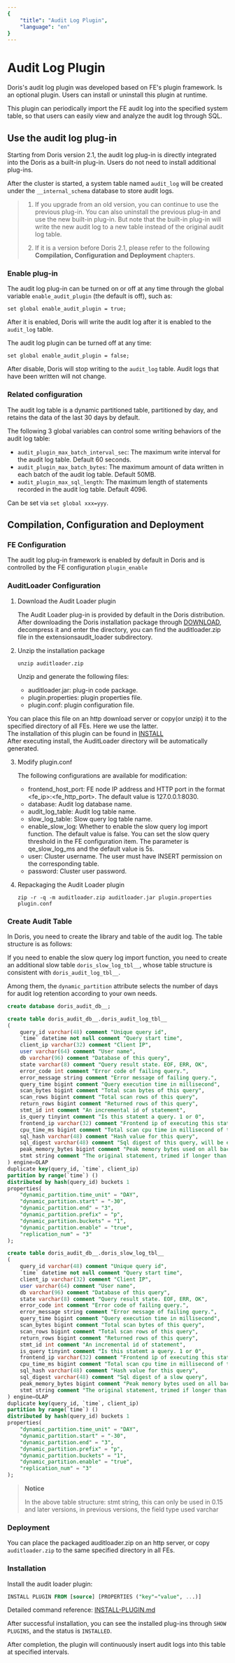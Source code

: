 ```yaml
---
{
    "title": "Audit Log Plugin",
    "language": "en"
}
---
```


<!-- 
Licensed to the Apache Software Foundation (ASF) under one
or more contributor license agreements.  See the NOTICE file
distributed with this work for additional information
regarding copyright ownership.  The ASF licenses this file
to you under the Apache License, Version 2.0 (the
"License"); you may not use this file except in compliance
with the License.  You may obtain a copy of the License at

  http://www.apache.org/licenses/LICENSE-2.0

Unless required by applicable law or agreed to in writing,
software distributed under the License is distributed on an
"AS IS" BASIS, WITHOUT WARRANTIES OR CONDITIONS OF ANY
KIND, either express or implied.  See the License for the
specific language governing permissions and limitations
under the License.
-->

# Audit Log Plugin

Doris's audit log plugin was developed based on FE's plugin framework. Is an optional plugin. Users can install or uninstall this plugin at runtime.

This plugin can periodically import the FE audit log into the specified system table, so that users can easily view and analyze the audit log through SQL.

## Use the audit log plug-in

Starting from Doris version 2.1, the audit log plug-in is directly integrated into the Doris as a built-in plug-in. Users do not need to install additional plug-ins.

After the cluster is started, a system table named `audit_log` will be created under the `__internal_schema` database to store audit logs.

> 1. If you upgrade from an old version, you can continue to use the previous plug-in. You can also uninstall the previous plug-in and use the new built-in plug-in. But note that the built-in plug-in will write the new audit log to a new table instead of the original audit log table.
>
> 2. If it is a version before Doris 2.1, please refer to the following **Compilation, Configuration and Deployment** chapters.

### Enable plug-in

The audit log plug-in can be turned on or off at any time through the global variable `enable_audit_plugin` (the default is off), such as:

`set global enable_audit_plugin = true;`

After it is enabled, Doris will write the audit log after it is enabled to the `audit_log` table.

The audit log plugin can be turned off at any time:

`set global enable_audit_plugin = false;`

After disable, Doris will stop writing to the `audit_log` table. Audit logs that have been written will not change.

### Related configuration

The audit log table is a dynamic partitioned table, partitioned by day, and retains the data of the last 30 days by default.

The following 3 global variables can control some writing behaviors of the audit log table:

- `audit_plugin_max_batch_interval_sec`: The maximum write interval for the audit log table. Default 60 seconds.
- `audit_plugin_max_batch_bytes`: The maximum amount of data written in each batch of the audit log table. Default 50MB.
- `audit_plugin_max_sql_length`: The maximum length of statements recorded in the audit log table. Default 4096.

Can be set via `set global xxx=yyy`.

## Compilation, Configuration and Deployment

### FE Configuration

The audit log plug-in framework is enabled by default in Doris and is controlled by the FE configuration `plugin_enable`

### AuditLoader Configuration

1. Download the Audit Loader plugin

   The Audit Loader plug-in is provided by default in the Doris distribution. After downloading the Doris installation package through [DOWNLOAD](https://doris.apache.org/download), decompress it and enter the directory, you can find the auditloader.zip file in the extensionsaudit_loader subdirectory.

2. Unzip the installation package

    ```shell
    unzip auditloader.zip
    ```

    Unzip and generate the following files:

    * auditloader.jar: plug-in code package.
    * plugin.properties: plugin properties file.
    * plugin.conf: plugin configuration file.

You can place this file on an http download server or copy(or unzip) it to the specified directory of all FEs. Here we use the latter.  
The installation of this plugin can be found in [INSTALL](../sql-manual/sql-reference/Database-Administration-Statements/INSTALL-PLUGIN.md)  
After executing install, the AuditLoader directory will be automatically generated.

3. Modify plugin.conf

   The following configurations are available for modification:

    * frontend_host_port: FE node IP address and HTTP port in the format <fe_ip>:<fe_http_port>. The default value is 127.0.0.1:8030.
    * database: Audit log database name.
    * audit_log_table: Audit log table name.
    * slow_log_table: Slow query log table name.
    * enable_slow_log: Whether to enable the slow query log import function. The default value is false. You can set the slow query threshold in the FE configuration item. The parameter is qe_slow_log_ms and the default value is 5s.
    * user: Cluster username. The user must have INSERT permission on the corresponding table.
    * password: Cluster user password.

4. Repackaging the Audit Loader plugin

    ```shell
    zip -r -q -m auditloader.zip auditloader.jar plugin.properties plugin.conf
    ```

### Create Audit Table

In Doris, you need to create the library and table of the audit log. The table structure is as follows:

If you need to enable the slow query log import function, you need to create an additional slow table `doris_slow_log_tbl__`, whose table structure is consistent with `doris_audit_log_tbl__`.

Among them, the `dynamic_partition` attribute selects the number of days for audit log retention according to your own needs.

```sql
create database doris_audit_db__;

create table doris_audit_db__.doris_audit_log_tbl__
(
    query_id varchar(48) comment "Unique query id",
    `time` datetime not null comment "Query start time",
    client_ip varchar(32) comment "Client IP",
    user varchar(64) comment "User name",
    db varchar(96) comment "Database of this query",
    state varchar(8) comment "Query result state. EOF, ERR, OK",
    error_code int comment "Error code of failing query.",
    error_message string comment "Error message of failing query.",
    query_time bigint comment "Query execution time in millisecond",
    scan_bytes bigint comment "Total scan bytes of this query",
    scan_rows bigint comment "Total scan rows of this query",
    return_rows bigint comment "Returned rows of this query",
    stmt_id int comment "An incremental id of statement",
    is_query tinyint comment "Is this statemt a query. 1 or 0",
    frontend_ip varchar(32) comment "Frontend ip of executing this statement",
    cpu_time_ms bigint comment "Total scan cpu time in millisecond of this query",
    sql_hash varchar(48) comment "Hash value for this query",
    sql_digest varchar(48) comment "Sql digest of this query, will be empty if not a slow query",
    peak_memory_bytes bigint comment "Peak memory bytes used on all backends of this query",
    stmt string comment "The original statement, trimed if longer than 2G"
) engine=OLAP
duplicate key(query_id, `time`, client_ip)
partition by range(`time`) ()
distributed by hash(query_id) buckets 1
properties(
    "dynamic_partition.time_unit" = "DAY",
    "dynamic_partition.start" = "-30",
    "dynamic_partition.end" = "3",
    "dynamic_partition.prefix" = "p",
    "dynamic_partition.buckets" = "1",
    "dynamic_partition.enable" = "true",
    "replication_num" = "3"
);

create table doris_audit_db__.doris_slow_log_tbl__
(
    query_id varchar(48) comment "Unique query id",
    `time` datetime not null comment "Query start time",
    client_ip varchar(32) comment "Client IP",
    user varchar(64) comment "User name",
    db varchar(96) comment "Database of this query",
    state varchar(8) comment "Query result state. EOF, ERR, OK",
    error_code int comment "Error code of failing query.",
    error_message string comment "Error message of failing query.",
    query_time bigint comment "Query execution time in millisecond",
    scan_bytes bigint comment "Total scan bytes of this query",
    scan_rows bigint comment "Total scan rows of this query",
    return_rows bigint comment "Returned rows of this query",
    stmt_id int comment "An incremental id of statement",
    is_query tinyint comment "Is this statemt a query. 1 or 0",
    frontend_ip varchar(32) comment "Frontend ip of executing this statement",
    cpu_time_ms bigint comment "Total scan cpu time in millisecond of this query",
    sql_hash varchar(48) comment "Hash value for this query",
    sql_digest varchar(48) comment "Sql digest of a slow query",
    peak_memory_bytes bigint comment "Peak memory bytes used on all backends of this query",
    stmt string comment "The original statement, trimed if longer than 2G "
) engine=OLAP
duplicate key(query_id, `time`, client_ip)
partition by range(`time`) ()
distributed by hash(query_id) buckets 1
properties(
    "dynamic_partition.time_unit" = "DAY",
    "dynamic_partition.start" = "-30",
    "dynamic_partition.end" = "3",
    "dynamic_partition.prefix" = "p",
    "dynamic_partition.buckets" = "1",
    "dynamic_partition.enable" = "true",
    "replication_num" = "3"
);
```

>**Notice**
>
> In the above table structure: stmt string, this can only be used in 0.15 and later versions, in previous versions, the field type used varchar

### Deployment

You can place the packaged auditloader.zip on an http server, or copy `auditloader.zip` to the same specified directory in all FEs.

### Installation

Install the audit loader plugin:

```sql
INSTALL PLUGIN FROM [source] [PROPERTIES ("key"="value", ...)]
```

Detailed command reference: [INSTALL-PLUGIN.md](../sql-manual/sql-reference/Database-Administration-Statements/INSTALL-PLUGIN)

After successful installation, you can see the installed plug-ins through `SHOW PLUGINS`, and the status is `INSTALLED`.

After completion, the plugin will continuously insert audit logs into this table at specified intervals.
